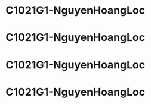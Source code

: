 # C1021G1-NguyenHoangLoc
# C1021G1-NguyenHoangLoc
# C1021G1-NguyenHoangLoc
# C1021G1-NguyenHoangLoc
